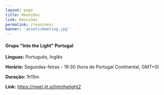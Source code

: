 ```yaml
---
layout: page
title: Reuniões
link: Reuniões
permalink: /reunioes/
banner: 'assets/meeting.jpg'
---
```


#### Grupo "Into the Light" Portugal

**Linguas:** Português, Inglês

**Horário:** Segundas-feiras - 19:30 (hora de Portugal Continental, GMT+0)

**Duração:** 1h15m

**Link:** <https://meet.jit.si/Intothelight2>